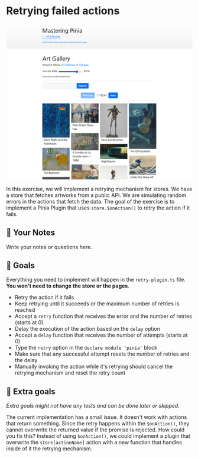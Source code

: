 # Retrying failed actions

<picture>
  <source srcset="./.internal/screenshot-dark.png" media="(prefers-color-scheme: dark)">
  <img src="./.internal/screenshot-light.png">
</picture>

In this exercise, we will implement a retrying mechanism for stores. We have a store that fetches artworks from a public
API. We are simulating random errors in the actions that fetch the data. The goal of the exercise is to implement a
Pinia Plugin that uses `store.$onAction()` to retry the action if it fails.

## 📝 Your Notes

Write your notes or questions here.

## 🎯 Goals

Everything you need to implement will happen in the `retry-plugin.ts` file. **You won't need to change the store or the pages**.

- Retry the action if it fails
- Keep retrying until it succeeds or the maximum number of retries is reached
- Accept a `retry` function that receives the error and the number of retries (starts at 0)
- Delay the execution of the action based on the `delay` option
- Accept a `delay` function that receives the number of attempts (starts at 0)
- Type the `retry` option in the `declare module 'pinia'` block
- Make sure that any successful attempt resets the number of retries and the delay
- Manually invoking the action while it's retrying should cancel the retrying mechanism and reset the retry count

## 💪 Extra goals

_Extra goals might not have any tests and can be done later or skipped._

The current implementation has a small issue. It doesn't work with actions that return something. Since the retry
happens within the `$onAction()`, they cannot overwrite the returned value if the promise is rejected. How could you fix
this? Instead of using `$onAction()`, we could implement a plugin that overwrite the `store[actionName]` action with a
new function that handles inside of it the retrying mechanism.
